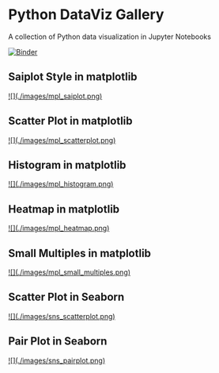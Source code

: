 # Python DataViz Gallery

A collection of Python data visualization in Jupyter Notebooks

[![Binder](http://mybinder.org/badge.svg)](http://mybinder.org/repo/atelierhide/python-dataviz-gallery)

## Saiplot Style in matplotlib

<a href='./ipynb/mpl_saiplot.ipynb'>
![](./images/mpl_saiplot.png)
</a>

## Scatter Plot in matplotlib

<a href='./ipynb/mpl_scatterplot.ipynb'>
![](./images/mpl_scatterplot.png)
</a>

## Histogram in matplotlib

<a href='./ipynb/mpl_histogram.ipynb'>
![](./images/mpl_histogram.png)
</a>

## Heatmap in matplotlib

<a href='./ipynb/mpl_heatmap.ipynb'>
![](./images/mpl_heatmap.png)
</a>

## Small Multiples in matplotlib

<a href='./ipynb/mpl_small_multiples.ipynb'>
![](./images/mpl_small_multiples.png)
</a>

## Scatter Plot in Seaborn

<a href='./ipynb/sns_scatterplot.ipynb'>
![](./images/sns_scatterplot.png)
</a>

## Pair Plot in Seaborn

<a href='./ipynb/sns_pairplot.ipynb'>
![](./images/sns_pairplot.png)
</a>
